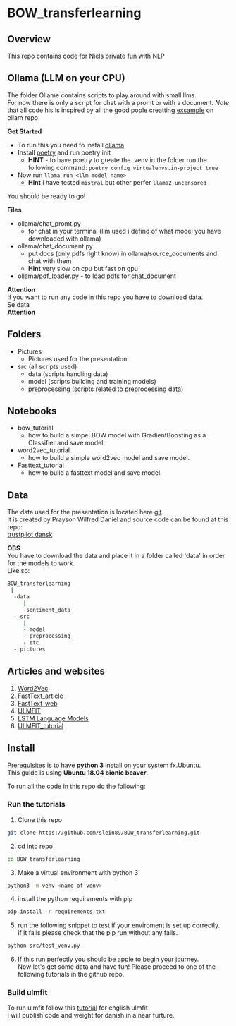 # BOW_transferlearning

## Overview
This repo contains code for Niels private fun with NLP

## Ollama (LLM on your CPU)
The folder Ollame contains scripts to play around with small llms.  
For now there is only a script for chat with a promt or with a document.
*Note* that all code his is inspired by all the good pople creatting [exsample](https://github.com/jmorganca/ollama/tree/main/examples) on ollam repo

**Get Started**
 - To run this you need to install [ollama](https://ollama.ai/)  
 - Install [poetry](https://python-poetry.org/) and run poetry init
   - **HINT** - to have poetry to greate the .venv in the folder run the following command: `poetry config virtualenvs.in-project true`
 - Now run `llama run <llm model name>`
   - **Hint** i have tested `mistral` but other perfer `llama2-uncensored`

You should be ready to go!

**Files**
- ollama/chat_promt.py 
  - for chat in your terminal (llm used i defind of what model you have downloaded with ollama)
- ollama/chat_document.py 
  - put docs (only pdfs right know) in ollama/source_documents and chat with them
  - **Hint** very slow on cpu but fast on gpu
- ollama/pdf_loader.py - to load pdfs for chat_document
  

**Attention**  
If you want to run any code in this repo you have to download data.  
Se data  
**Attention**

## Folders

* Pictures
  * Pictures used for the presentation
* src (all scripts used)
  * data (scripts handling data)
  * model (scripts building and training models)
  * preprocessing (scripts related to preprocessing data)

## Notebooks

* bow_tutorial
  * how to build a simpel BOW model with GradientBoosting as a Classifier and save model. 
* word2vec_tutorial
  * how to build a simple word2vec model and save model.
* Fasttext_tutorial
  * how to build a fasttext model and save model.

## Data

The data used for the presentation is located here [git](https://github.com/Proteusiq/dksentimentapi/blob/master/app/data/sentiment_data).  
It is created by Prayson Wilfred Daniel and source code can be found at this repo:  
[trustpilot dansk](https://github.com/Proteusiq/dksentimentapi)  

**OBS**  
You have to download the data and place it in a folder called 'data' in order for the models to work.  
Like so:  
```bash
BOW_transferlearning  
 |  
  -data  
     |  
     -sentiment_data  
  - src
     |
     - model
     - preprocessing
     - etc
  - pictures 
```


## Articles and websites

1. [Word2Vec](https://arxiv.org/pdf/1301.3781.pdf)
2. [FastText_article](https://arxiv.org/pdf/1607.01759.pdf)
3. [FastText_web](https://fasttext.cc/)
4. [ULMFIT](http://nlp.fast.ai/classification/2018/05/15/introducting-ulmfit.html)
5. [LSTM Language Models](https://arxiv.org/pdf/1708.02182.pdf)
6. [ULMFIT_tutorial](https://www.analyticsvidhya.com/blog/2018/11/tutorial-text-classification-ulmfit-fastai-library/)

## Install

Prerequisites is to have **python 3** install on your system fx.Ubuntu.  
This guide is using **Ubuntu 18.04 bionic beaver**.  

To run all the code in this repo do the following:  

### Run the tutorials

1. Clone this repo

```bash
git clone https://github.com/slein89/BOW_transferlearning.git
```

2. cd into repo

```bash
cd BOW_transferlearning
```

3. Make a virtual environment with python 3

```bash
python3 -m venv <name of venv>
```

4. install the python requirements with pip

```bash
pip install -r requirements.txt
```

5. run the following snippet to test if your enviroment is set up correctly.  
if it fails please check that the pip run without any fails. 

```bash
python src/test_venv.py
```

6. If this run perfectly you should be apple to begin your journey.  
Now let's get some data and have fun!
Please proceed to one of the following tutorials in the github repo. 

### Build ulmfit

To run ulmfit follow this [tutorial](https://www.analyticsvidhya.com/blog/2018/11/tutorial-text-classification-ulmfit-fastai-library/) for english ulmfit  
I will publish code and weight for danish in a near furture.  


 
